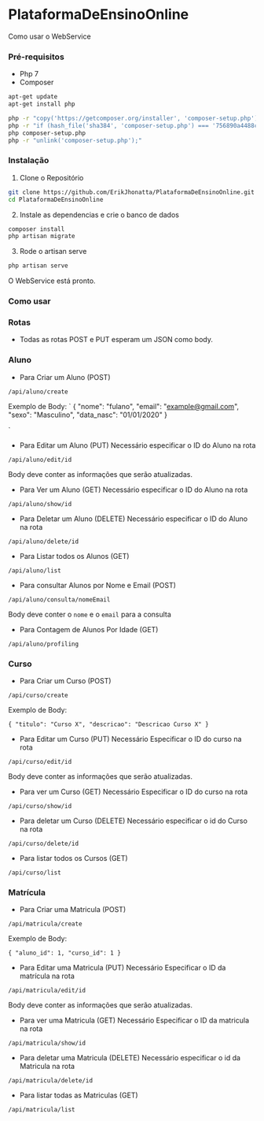 # PlataformaDeEnsinoOnline

Como usar o WebService

### Pré-requisitos
* Php 7
* Composer

```sh
apt-get update
apt-get install php

php -r "copy('https://getcomposer.org/installer', 'composer-setup.php');"
php -r "if (hash_file('sha384', 'composer-setup.php') === '756890a4488ce9024fc62c56153228907f1545c228516cbf63f885e036d37e9a59d27d63f46af1d4d07ee0f76181c7d3') { echo 'Installer verified'; } else { echo 'Installer corrupt'; unlink('composer-setup.php'); } echo PHP_EOL;"
php composer-setup.php
php -r "unlink('composer-setup.php');"

```
### Instalação

1. Clone o Repositório
```sh
git clone https://github.com/ErikJhonatta/PlataformaDeEnsinoOnline.git
cd PlataformaDeEnsinoOnline
```
2. Instale as dependencias e crie o banco de dados
```sh
composer install
php artisan migrate
```
3. Rode o artisan serve
```sh
php artisan serve
```

O WebService está pronto.

### Como usar

### Rotas
- Todas as rotas POST e PUT esperam um JSON como body.
### Aluno
- Para Criar um Aluno (POST)

`/api/aluno/create`

Exemplo de Body:
`
{
  "nome": "fulano",
  "email": "example@gmail.com",
  "sexo": "Masculino",
  "data_nasc": "01/01/2020"
}

`
- Para Editar um Aluno (PUT)
Necessário especificar o ID do Aluno na rota

`/api/aluno/edit/id`

Body deve conter as informações que serão atualizadas.

- Para Ver um Aluno (GET)
Necessário especificar o ID do Aluno na rota

`/api/aluno/show/id`

- Para Deletar um Aluno (DELETE)
Necessário especificar o ID do Aluno na rota

`/api/aluno/delete/id`

- Para Listar todos os Alunos (GET)

`/api/aluno/list`

- Para consultar Alunos por Nome e Email (POST)

`/api/aluno/consulta/nomeEmail`

Body deve conter o `nome` e o `email` para a consulta


- Para Contagem de Alunos Por Idade (GET)

`/api/aluno/profiling`

### Curso

- Para Criar um Curso (POST)

`/api/curso/create`

Exemplo de Body:

`
{
  "titulo": "Curso X",
  "descricao": "Descricao Curso X"
}
`

- Para Editar um Curso (PUT)
Necessário Especificar o ID do curso na rota

`/api/curso/edit/id`

Body deve conter as informações que serão atualizadas.

- Para ver um Curso (GET)
Necessário Especificar o ID do curso na rota

`/api/curso/show/id`

- Para deletar um Curso (DELETE)
Necessário especificar o id do Curso na rota

`/api/curso/delete/id`

- Para listar todos os Cursos (GET)

`/api/curso/list` 

### Matrícula
- Para Criar uma Matricula (POST)

`/api/matricula/create`

Exemplo de Body:

`
{
  "aluno_id": 1,
  "curso_id": 1
}
`

- Para Editar uma Matricula (PUT)
Necessário Especificar o ID da matrícula na rota

`/api/matricula/edit/id`

Body deve conter as informações que serão atualizadas.

- Para ver uma Matricula (GET)
Necessário Especificar o ID da matricula na rota

`/api/matricula/show/id`

- Para deletar uma Matricula (DELETE)
Necessário especificar o id da Matricula na rota

`/api/matricula/delete/id`

- Para listar todas as Matriculas (GET)

`/api/matricula/list` 


